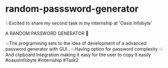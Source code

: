 # random-passsword-generator
✨Excited to share my second task in my internship at 'Oasis Infobyte'

A RANDOM PASSWORD GENERATOR 🚀

💥The programming sets to the idea of development of a advanced password generator with GUI .
💥Having option for password complexity
💥And clipboard Integration making it easy for          the user to copy it easily 
#oasisInfobyte #internship #Task2

